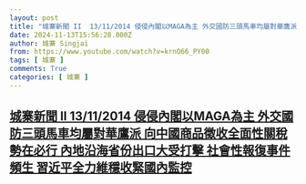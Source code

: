 ```yaml
---
layout: post
title: "城寨新聞 II  13/11/2014 侵侵內閣以MAGA為主 外交國防三頭馬車均屬對華鷹派 向中國商品徵收全面性關稅勢在必行 內地沿海省份出口大受打擊 社會性報復事件頻生 習近平全力維穩收緊國內監控"
date: 2024-11-13T15:56:28.000Z
author: 城寨 Singjai
from: https://www.youtube.com/watch?v=krnO66_PY00
tags: [ 城寨 ]
comments: True
categories: [ 城寨 ]
---
```

<!--1731513388000-->
[城寨新聞 II  13/11/2014 侵侵內閣以MAGA為主 外交國防三頭馬車均屬對華鷹派 向中國商品徵收全面性關稅勢在必行 內地沿海省份出口大受打擊 社會性報復事件頻生 習近平全力維穩收緊國內監控](https://www.youtube.com/watch?v=krnO66_PY00)
------

<div>

</div>
